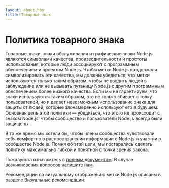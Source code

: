 ```yaml
---
layout: about.hbs
title: Товарный знак
---
```

# Политика товарного знака

Товарные знаки, знаки обслуживания и графические знаки Node.js являются символами качества,
производительности и простоты использования, которые люди ассоциируют с программным обеспечением
и проектом Node.js. Чтобы метки Node.js продолжали символизировать эти качества, мы должны убедиться,
что метки используются только таким образом, чтобы не вводить людей в заблуждение или не вызывать путаницу
Node.js с другим программным обеспечением более низкого качества. Если мы не гарантируем, что знаки
используются таким образом, это не только сбивает с толку пользователей, но и делает невозможным
использование знака для защиты от людей, которые злонамеренно используют его в будущем. Основная цель
этой политики ― убедиться, что этого не происходит с знаком Node.js, чтобы сообщество
и пользователи Node.js всегда были защищены.

В то же время мы хотели бы, чтобы члены сообщества чувствовали себя комфортно в распространении
информации о Node.js и участии в сообществе Node.js. Помня об этой цели, мы постарались сделать
политику максимально гибкой и понятной с точки зрения закона.

Пожалуйста ознакомтесь с [полным документом](/static/documents/trademark-policy.pdf).
В случае возникновения вопросов [напишите нам](mailto:trademark@nodejs.org).

Рекомендации по визуальному отображению метки Node.js описаны в разделе [Визуальные рекомендации](/static/documents/foundation-visual-guidelines.pdf).
